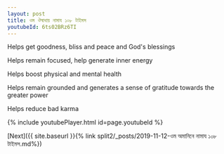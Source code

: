 ```yaml
---
layout: post
title: ওম ঔষাধায় নামায ১০৮ টাইমস
youtubeId: 6ts02BRz6TI
---
```

 
 
Helps get goodness, bliss and peace and God's blessings
 
Helps remain focused, help generate inner energy 
 
Helps boost physical and mental health 
 
Helps remain grounded and generates a sense of gratitude towards the greater power 
 
Helps reduce bad karma
 
 
 
 


{% include youtubePlayer.html id=page.youtubeId %}
 
[Next]({{ site.baseurl }}{% link  split2/_posts/2019-11-12-ওম অমানিনে নামায ১০৮ টাইমস.md%})
 
